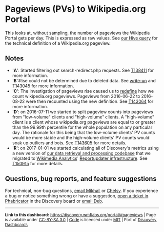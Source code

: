 Pageviews (PVs) to Wikipedia.org Portal
=======

This looks at, without sampling, the number of pageviews the Wikipedia Portal gets per day. This is expressed as raw values. See [our Hive query](https://phabricator.wikimedia.org/diffusion/WDGO/browse/master/modules/metrics/portal/pageviews.R) for the technical definition of a Wikipedia.org pageview.

Notes
------
* '__A__': Started filtering out search-redirect.php requests. See [T138411](https://phabricator.wikimedia.org/T138411) for more information.
* '__B__':Rise could not be determined due to deleted data. See [write-up](https://github.com/wikimedia-research/Discovery-Research-Portal/blob/master/Analyses/Pageviews%20Rise/README.md) and [T143045](https://phabricator.wikimedia.org/T143045) for more information.
* '__C__': The investigation of pageviews rise caused us to [redefine](https://gerrit.wikimedia.org/r/#/c/306261/) how we count wikipedia.org pageviews. Pageviews from 2016-06-22 to 2016-08-22 were then recounted using the new definition. See [T143064](https://phabricator.wikimedia.org/T143064) for more information.
* '__D__': on 2016-07-11 we started to split pageview counts into pageviews from "low-volume" clients and "high-volume" clients. A "high-volume" client is a client whose wikipedia.org pageviews are equal to or greater than the 99.99th percentile for the whole population on any particular day. The rationale for this being that the low-volume clients' PV counts would be more stable and the high-volume clients' PV counts would soak up outliers and bots. See [T143605](https://phabricator.wikimedia.org/T143605) for more details.
* '__R__': on 2017-01-01 we started calculating all of Discovery's metrics using a new version of [our data retrieval and processing codebase](https://phabricator.wikimedia.org/diffusion/WDGO/) that we migrated to [Wikimedia Analytics](https://www.mediawiki.org/wiki/Analytics)' [Reportupdater infrastructure](https://wikitech.wikimedia.org/wiki/Analytics/Reportupdater). See [T150915](https://phabricator.wikimedia.org/T150915) for more details.

Questions, bug reports, and feature suggestions
------
For technical, non-bug questions, [email Mikhail](mailto:mpopov@wikimedia.org?subject=Dashboard%20Question) or [Chelsy](mailto:cxie@wikimedia.org?subject=Dashboard%20Question). If you experience a bug or notice something wrong or have a suggestion, [open a ticket in Phabricator](https://phabricator.wikimedia.org/maniphest/task/create/?projects=Discovery) in the Discovery board or [email Deb](mailto:deb@wikimedia.org?subject=Dashboard%20Question).

<hr style="border-color: gray;">
<p style="font-size: small;">
  <strong>Link to this dashboard:</strong> <a href="https://discovery.wmflabs.org/portal/#pageviews">https://discovery.wmflabs.org/portal/#pageviews</a>
  | Page is available under <a href="https://creativecommons.org/licenses/by-sa/3.0/" title="Creative Commons Attribution-ShareAlike License">CC-BY-SA 3.0</a>
  | <a href="https://phabricator.wikimedia.org/diffusion/WDPR/" title="Wikipedia.org Portal Dashboard source code repository">Code</a> is licensed under <a href="https://phabricator.wikimedia.org/diffusion/WDPR/browse/master/LICENSE.md" title="MIT License">MIT</a>
  | Part of <a href="https://discovery.wmflabs.org/">Discovery Dashboards</a>
</p>
